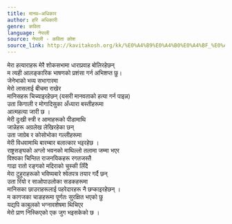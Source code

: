 ```yaml
---
title: मानव–अधिकार
author: हरि अधिकारी
genre: कविता
language: नेपाली
source: नेपाली - कविता कोश
source_link: http://kavitakosh.org/kk/%E0%A4%B9%E0%A4%B0%E0%A4%BF_%E0%A4%85%E0%A4%A7%E0%A4%BF%E0%A4%95%E0%A4%BE%E0%A4%B0%E0%A5%80
---
```


मेरा हत्याराहरू मेरै शोकसभामा धाराप्रवाह बोलिरहेछन्  
म त्यही आलङ्कारिक भाषणको प्रशंसा गर्न अभिशप्त छु।  
जेनेभाको भव्य सभागारमा  
मेरो लासलाई बीचमा राखेर  
मानिसहरू चिच्याइरहेछन् (यसरी मानवताको हत्या गर्न पाइन्न)  
उता किगाली र मोगादिसुका अँध्यारा बस्तीहरूमा  
आत्महत्या जारी छ ।  
मेरी दुःखी स्त्री र आमाहरूको पीडामाथि  
जान्नेहरू अग्रलेख लेखिरहेका छन्  
उता जाग्रेब र कोसोभोका गल्लीहरूमा  
मेरी विधवामाथि बारम्बार बलात्कार भइरहेछ ।  
राष्ट्रसङ्घको अग्लो भवनको माथिल्लो तलामा जम्मा भएर  
विश्वका चिन्तित राजनयिकहरू रगतजस्तै  
गाढा रातो रङ्गको मदिराको चुस्की लिँदै  
मेरा टुहुराहरूको भविष्यबारे श्वेतपत्र तयार गर्दै छन्  
उता रियो र साओपाउलोका सडकहरूमा  
मानिसका छाउराहरूलाई पहरेदारहरू नै छप्काइरहेछन् ।  
म कागजका चाङहरूमा पूर्णतः सुरक्षित भएको छु  
यद्यपि काबुलको भग्नावशेषमा थिचिएर  
मेरो प्राण निस्किएको एक जुग भइसकेको छ ।
